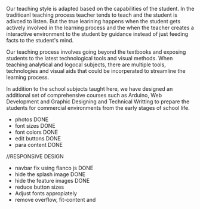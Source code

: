 
Our teaching style is adapted based on the capabilities of the student. In the traditioanl teaching process teacher tends to teach and the student is adivced to listen. But the true learining happens when the student gets actively involved in the learning process and the when the teacher creates a interactive environment to the student by guidance instead of just feeding facts to the student's mind. 

<!-- where they learn on their own pace and master the subject at each step of their journey. -->

Our teaching process involves going beyond the textbooks and exposing students to the latest technological tools and visual methods. When teaching analytical and logocal subjects, there are multiple tools, technologies and visual aids that could be incorperated to streamline the learning process. 

<!-- Our teaching process involves going beyond the textbooks  -->

In addition to the school subjects taught here, we have designed an additional set of comprehensive courses such as Arduino, Web Development and Graphic Designing  and Technical Writting to prepare the students for commercial environments from the early stages of school life.

+ photos DONE
+ font sizes DONE
+ font colors DONE
+ edit buttons DONE
+ para content DONE

//RESPONSIVE DESIGN 
+ navbar fix using flanco js DONE
+ hide the splash image DONE
+ hide the feature images DONE
+ reduce button sizes
+ Adjust fonts appropiately
+ remove overflow, fit-content and
